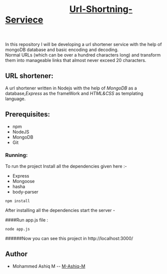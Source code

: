 # &nbsp;&nbsp;&nbsp;&nbsp;&nbsp;&nbsp;&nbsp;&nbsp;&nbsp;&nbsp;&nbsp;&nbsp;&nbsp;&nbsp;&nbsp;&nbsp;&nbsp;&nbsp;&nbsp;&nbsp;&nbsp;&nbsp;&nbsp;&nbsp;&nbsp;&nbsp;&nbsp;&nbsp;&nbsp;&nbsp; [Url-Shortning-Serviece](https://github.com/mohammed-ashiq-m/url-shorten-serviece)


<br/><br/>
In this repository I will be developing a url shortener service with the help of mongoDB database and basic encoding and decoding.<br>Normal URLs (which can be over a hundred characters long) and transform them into manageable links that almost never exceed 20 characters.
## URL shortener:
A url shortener written in Nodejs with the help of *MongoDB* as a database,*Express* as the frameWork and *HTML&CSS* as templating language.
## Prerequisites:
- npm
- NodeJS
- MongoDB
- Git
### Running:
To run the project Install all the dependencies given here :-

- Express
- Mongoose
- hasha
- body-parser
```
npm install
```
After installing all the dependencies start the server -

####Run app.js file :
```
node app.js
```
######Now you can see this project in http://localhost:3000/

## Author
* Mohammed Ashiq M -- [M-Ashiq-M](https://github.com/mohammed-ashiq-m)